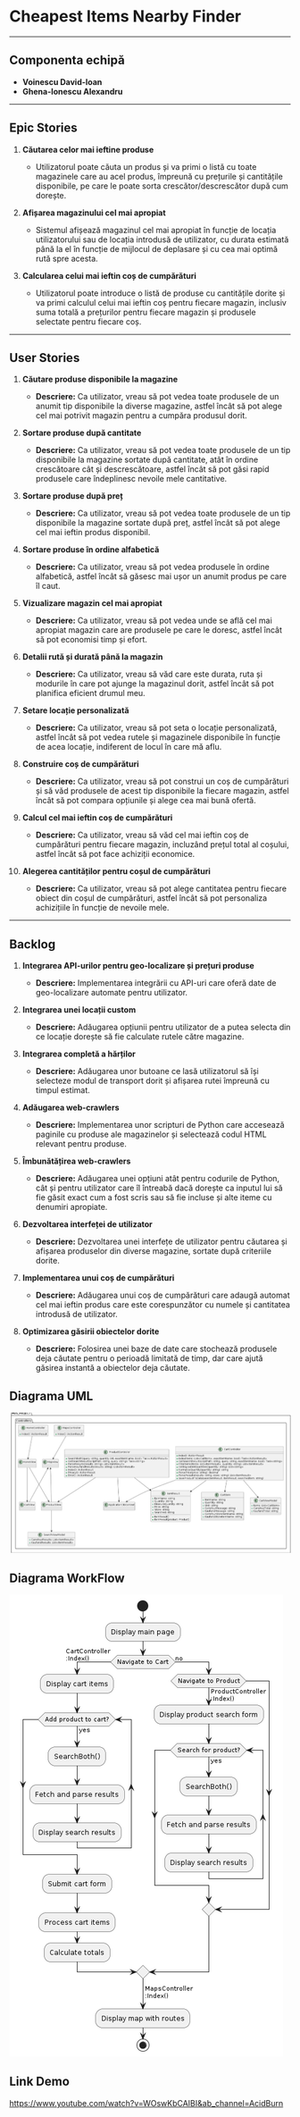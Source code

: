 # **Cheapest Items Nearby Finder**

---

## **Componenta echipă**

- **Voinescu David-Ioan**
- **Ghena-Ionescu Alexandru**

---

## **Epic Stories**

1. **Căutarea celor mai ieftine produse**
   - Utilizatorul poate căuta un produs și va primi o listă cu toate magazinele care au acel produs, împreună cu prețurile și cantitățile disponibile, pe care le poate sorta crescător/descrescător după cum dorește.

2. **Afișarea magazinului cel mai apropiat**
   - Sistemul afișează magazinul cel mai apropiat în funcție de locația utilizatorului sau de locația introdusă de utilizator, cu durata estimată până la el în funcție de mijlocul de deplasare și cu cea mai optimă rută spre acesta.

3. **Calcularea celui mai ieftin coș de cumpărături**
   - Utilizatorul poate introduce o listă de produse cu cantitățile dorite și va primi calculul celui mai ieftin coș pentru fiecare magazin, inclusiv suma totală a prețurilor pentru fiecare magazin și produsele selectate pentru fiecare coș.

---

## **User Stories**

1. **Căutare produse disponibile la magazine**
   - **Descriere:** Ca utilizator, vreau să pot vedea toate produsele de un anumit tip disponibile la diverse magazine, astfel încât să pot alege cel mai potrivit magazin pentru a cumpăra produsul dorit.

2. **Sortare produse după cantitate**
   - **Descriere:** Ca utilizator, vreau să pot vedea toate produsele de un tip disponibile la magazine sortate după cantitate, atât în ordine crescătoare cât și descrescătoare, astfel încât să pot găsi rapid produsele care îndeplinesc nevoile mele cantitative.

3. **Sortare produse după preț**
   - **Descriere:** Ca utilizator, vreau să pot vedea toate produsele de un tip disponibile la magazine sortate după preț, astfel încât să pot alege cel mai ieftin produs disponibil.

4. **Sortare produse în ordine alfabetică**
   - **Descriere:** Ca utilizator, vreau să pot vedea produsele în ordine alfabetică, astfel încât să găsesc mai ușor un anumit produs pe care îl caut.

5. **Vizualizare magazin cel mai apropiat**
   - **Descriere:** Ca utilizator, vreau să pot vedea unde se află cel mai apropiat magazin care are produsele pe care le doresc, astfel încât să pot economisi timp și efort.

6. **Detalii rută și durată până la magazin**
   - **Descriere:** Ca utilizator, vreau să văd care este durata, ruta și modurile în care pot ajunge la magazinul dorit, astfel încât să pot planifica eficient drumul meu.

7. **Setare locație personalizată**
   - **Descriere:** Ca utilizator, vreau să pot seta o locație personalizată, astfel încât să pot vedea rutele și magazinele disponibile în funcție de acea locație, indiferent de locul în care mă aflu.

8. **Construire coș de cumpărături**
   - **Descriere:** Ca utilizator, vreau să pot construi un coș de cumpărături și să văd produsele de acest tip disponibile la fiecare magazin, astfel încât să pot compara opțiunile și alege cea mai bună ofertă.

9. **Calcul cel mai ieftin coș de cumpărături**
   - **Descriere:** Ca utilizator, vreau să văd cel mai ieftin coș de cumpărături pentru fiecare magazin, incluzând prețul total al coșului, astfel încât să pot face achiziții economice.

10. **Alegerea cantităților pentru coșul de cumpărături**
    - **Descriere:** Ca utilizator, vreau să pot alege cantitatea pentru fiecare obiect din coșul de cumpărături, astfel încât să pot personaliza achizițiile în funcție de nevoile mele.

---

## **Backlog**

1. **Integrarea API-urilor pentru geo-localizare și prețuri produse**
   - **Descriere:** Implementarea integrării cu API-uri care oferă date de geo-localizare automate pentru utilizator.
  
2. **Integrarea unei locații custom**
   - **Descriere:** Adăugarea opțiunii pentru utilizator de a putea selecta din ce locație dorește să fie calculate rutele către magazine.
  
3. **Integrarea completă a hărților**
   - **Descriere:** Adăugarea unor butoane ce lasă utilizatorul să își selecteze modul de transport dorit și afișarea rutei împreună cu timpul estimat.
  
4. **Adăugarea web-crawlers**
   - **Descriere:** Implementarea unor scripturi de Python care accesează paginile cu produse ale magazinelor și selectează codul HTML relevant pentru produse.

5. **Îmbunătățirea web-crawlers**
   - **Descriere:** Adăugarea unei opțiuni atât pentru codurile de Python, cât și pentru utilizator care îl întreabă dacă dorește ca inputul lui să fie găsit exact cum a fost scris sau să fie incluse și alte iteme cu denumiri apropiate.

6. **Dezvoltarea interfeței de utilizator**
   - **Descriere:** Dezvoltarea unei interfețe de utilizator pentru căutarea și afișarea produselor din diverse magazine, sortate după criteriile dorite.

7. **Implementarea unui coș de cumpărături**
   - **Descriere:** Adăugarea unui coș de cumpărături care adaugă automat cel mai ieftin produs care este corespunzător cu numele și cantitatea introdusă de utilizator.

8. **Optimizarea găsirii obiectelor dorite**
   - **Descriere:** Folosirea unei baze de date care stochează produsele deja căutate pentru o perioadă limitată de timp, dar care ajută găsirea instantă a obiectelor deja căutate.

## **Diagrama UML**
<img src="https://github.com/DavidV1600/MDS_PROJECT/blob/master/uml2.png?raw=true">

## **Diagrama WorkFlow**
<img src="https://github.com/DavidV1600/MDS_PROJECT/blob/master/workflow.png?raw=true">


## **Link Demo**
https://www.youtube.com/watch?v=WOswKbCAIBI&ab_channel=AcidBurn
